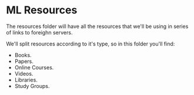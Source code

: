# ML Resources

The resources folder will have all the resources that we'll be using
in series of links to foreighn servers.

We'll split resources according to it's type, so in this folder you'll
find:

-   Books.
-   Papers.
-   Online Courses.
-   Videos.
-   Libraries.
-   Study Groups.

